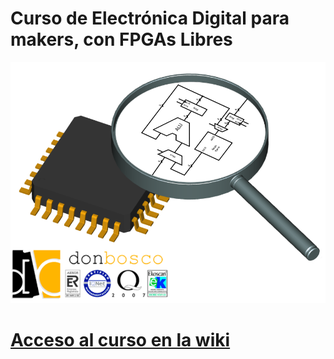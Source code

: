 # Curso de Electrónica Digital para makers, con FPGAs Libres

![](doc/Capitulo-00-Ficha/01-portada.png)

# [Acceso al curso en la wiki](https://github.com/Obijuan/Curso-Electronica-Digital-para-makers-con-FPGAs-Libres/wiki)
